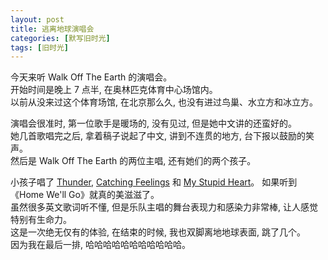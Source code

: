 ```yaml
---
layout: post
title: 逃离地球演唱会
categories: [默写旧时光]
tags: [旧时光]
---
```

今天来听 Walk Off The Earth 的演唱会。     
开始时间是晚上 7 点半, 在奥林匹克体育中心场馆内。    
以前从没来过这个体育场馆, 在北京那么久, 也没有进过鸟巢、水立方和冰立方。    

演唱会很准时, 第一位歌手是暖场的, 没有见过, 但是她中文讲的还蛮好的。    
她几首歌唱完之后, 拿着稿子说起了中文, 讲到不连贯的地方, 台下报以鼓励的笑声。   
然后是 Walk Off The Earth 的两位主唱, 还有她们的两个孩子。    

小孩子唱了 [Thunder](https://music.163.com/song?id=2130780823&userid=2539497), [Catching Feelings](https://music.163.com/song?id=2115107536&userid=2539497) 和 [My Stupid Heart](https://music.163.com/song?id=2021437775&userid=2539497)。
如果听到 《Home We'll Go》就真的美滋滋了。   
虽然很多英文歌词听不懂, 但是乐队主唱的舞台表现力和感染力非常棒, 让人感觉特别有生命力。   
这是一次绝无仅有的体验, 在结束的时候, 我也双脚离地地球表面, 跳了几个。     
因为我在最后一排, 哈哈哈哈哈哈哈哈哈哈哈。   
